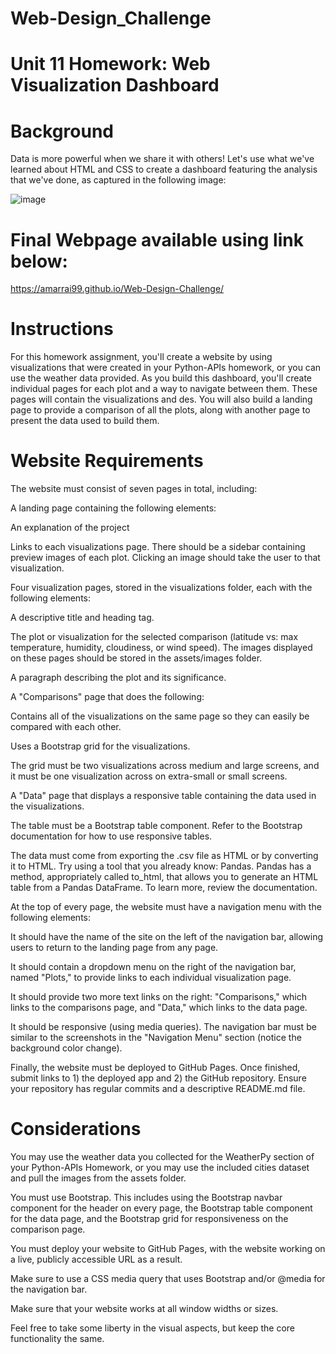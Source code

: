 # Web-Design_Challenge

# Unit 11 Homework: Web Visualization Dashboard

# Background
Data is more powerful when we share it with others! Let's use what we've learned about HTML and CSS to create a dashboard featuring the analysis that we've done, as captured in the following image:

![image](https://user-images.githubusercontent.com/111756299/214081784-00a61fb7-f0c0-4da3-8b34-04f616688065.png)



# Final Webpage available using link below:

https://amarrai99.github.io/Web-Design-Challenge/


# Instructions
For this homework assignment, you'll create a website by using visualizations that were created in your Python-APIs homework, or you can use the weather data provided.
As you build this dashboard, you'll create individual pages for each plot and a way to navigate between them. These pages will contain the visualizations and des. You will also build a landing page to provide a comparison of all the plots, along with another page to present the data used to build them.

# Website Requirements

The website must consist of seven pages in total, including:


A landing page containing the following elements:


An explanation of the project


Links to each visualizations page. There should be a sidebar containing preview images of each plot. Clicking an image should take the user to that visualization.




Four visualization pages, stored in the visualizations folder, each with the following elements:


A descriptive title and heading tag.


The plot or visualization for the selected comparison (latitude vs: max temperature, humidity, cloudiness, or wind speed). The images displayed on these pages should be stored in the assets/images folder.


A paragraph describing the plot and its significance.




A "Comparisons" page that does the following:


Contains all of the visualizations on the same page so they can easily be compared with each other.


Uses a Bootstrap grid for the visualizations.

The grid must be two visualizations across medium and large screens, and it must be one visualization across on extra-small or small screens.





A "Data" page that displays a responsive table containing the data used in the visualizations.


The table must be a Bootstrap table component. Refer to the Bootstrap documentation for how to use responsive tables.


The data must come from exporting the .csv file as HTML or by converting it to HTML. Try using a tool that you already know: Pandas. Pandas has a method, appropriately called to_html, that allows you to generate an HTML table from a Pandas DataFrame. To learn more, review the documentation.




At the top of every page, the website must have a navigation menu with the following elements:


It should have the name of the site on the left of the navigation bar, allowing users to return to the landing page from any page.


It should contain a dropdown menu on the right of the navigation bar, named "Plots," to provide links to each individual visualization page.


It should provide two more text links on the right: "Comparisons," which links to the comparisons page, and "Data," which links to the data page.


It should be responsive (using media queries). The navigation bar must be similar to the screenshots in the "Navigation Menu" section (notice the background color change).


Finally, the website must be deployed to GitHub Pages.
Once finished, submit links to 1) the deployed app and 2) the GitHub repository.
Ensure your repository has regular commits and a descriptive README.md file.

# Considerations


You may use the weather data you collected for the WeatherPy section of your Python-APIs Homework, or you may use the included cities dataset and pull the images from the assets folder.


You must use Bootstrap. This includes using the Bootstrap navbar component for the header on every page, the Bootstrap table component for the data page, and the Bootstrap grid for responsiveness on the comparison page.


You must deploy your website to GitHub Pages, with the website working on a live, publicly accessible URL as a result.


Make sure to use a CSS media query that uses Bootstrap and/or @media for the navigation bar.


Make sure that your website works at all window widths or sizes.


Feel free to take some liberty in the visual aspects, but keep the  core functionality the same.
